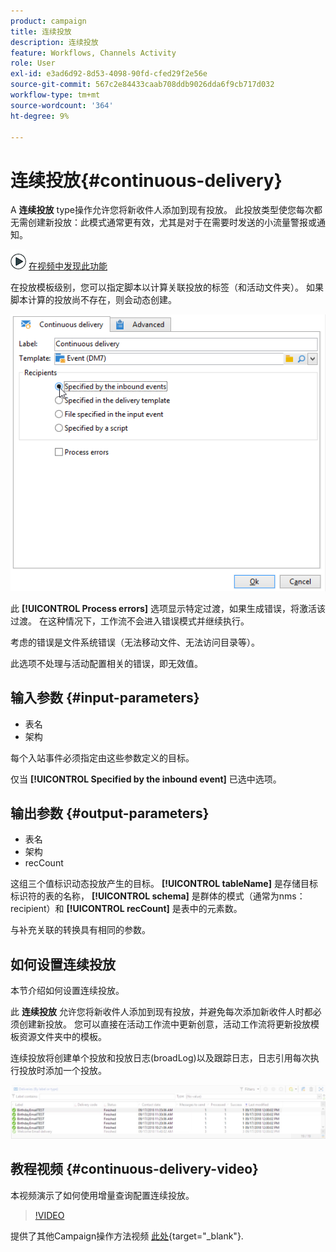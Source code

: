 ```yaml
---
product: campaign
title: 连续投放
description: 连续投放
feature: Workflows, Channels Activity
role: User
exl-id: e3ad6d92-8d53-4098-90fd-cfed29f2e56e
source-git-commit: 567c2e84433caab708ddb9026dda6f9cb717d032
workflow-type: tm+mt
source-wordcount: '364'
ht-degree: 9%

---
```


# 连续投放{#continuous-delivery}



A **连续投放** type操作允许您将新收件人添加到现有投放。 此投放类型使您每次都无需创建新投放：此模式通常更有效，尤其是对于在需要时发送的小流量警报或通知。

![](assets/do-not-localize/how-to-video.png) [在视频中发现此功能](#continuous-delivery-video)

在投放模板级别，您可以指定脚本以计算关联投放的标签（和活动文件夹）。 如果脚本计算的投放尚不存在，则会动态创建。

![](assets/edit_diffusion_fil.png)

此 **[!UICONTROL Process errors]** 选项显示特定过渡，如果生成错误，将激活该过渡。 在这种情况下，工作流不会进入错误模式并继续执行。

考虑的错误是文件系统错误（无法移动文件、无法访问目录等）。

此选项不处理与活动配置相关的错误，即无效值。

## 输入参数 {#input-parameters}

* 表名
* 架构

每个入站事件必须指定由这些参数定义的目标。

仅当 **[!UICONTROL Specified by the inbound event]** 已选中选项。

## 输出参数 {#output-parameters}

* 表名
* 架构
* recCount

这组三个值标识动态投放产生的目标。 **[!UICONTROL tableName]** 是存储目标标识符的表的名称， **[!UICONTROL schema]** 是群体的模式（通常为nms：recipient）和 **[!UICONTROL recCount]** 是表中的元素数。

与补充关联的转换具有相同的参数。

## 如何设置连续投放

本节介绍如何设置连续投放。

此 **连续投放** 允许您将新收件人添加到现有投放，并避免每次添加新收件人时都必须创建新投放。 您可以直接在活动工作流中更新创意，活动工作流将更新投放模板资源文件夹中的模板。

连续投放将创建单个投放和投放日志(broadLog)以及跟踪日志，日志引用每次执行投放时添加一个投放。

![连续投放](assets/delivery_continuous.jpg)

## 教程视频 {#continuous-delivery-video}

本视频演示了如何使用增量查询配置连续投放。

>[!VIDEO](https://video.tv.adobe.com/v/25039?quality=12)

提供了其他Campaign操作方法视频 [此处](https://experienceleague.adobe.com/docs/campaign-learn/tutorials/getting-started/introduction-to-adobe-campaign.html){target="_blank"}.
